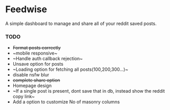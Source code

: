 # Feedwise
A simple dashboard to manage and share all of your reddit saved posts. 



### TODO

- ~~Format posts correctly~~
- ~mobile responsive~
- ~Handle auth callback rejection~
- Unsave option for posts
- ~Loading option for fetching all posts(100,200,300...)~
- disable nsfw blur
- ~~complete share option~~ 
- Homepage design
- ~If a single post is present, dont save that in db, instead show the reddit copy link~
- Add a option to customize No of masonry columns


